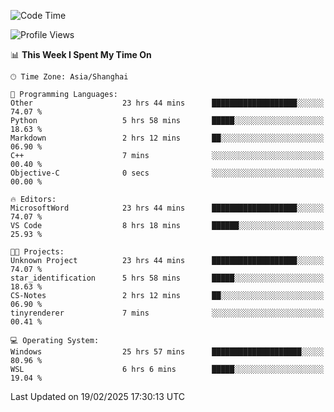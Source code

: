 <!--START_SECTION:waka-->
![Code Time](http://img.shields.io/badge/Code%20Time-2%2C309%20hrs%2012%20mins-blue)

![Profile Views](http://img.shields.io/badge/Profile%20Views-4-blue)

📊 **This Week I Spent My Time On** 

```text
🕑︎ Time Zone: Asia/Shanghai

💬 Programming Languages: 
Other                    23 hrs 44 mins      ███████████████████░░░░░░   74.07 % 
Python                   5 hrs 58 mins       █████░░░░░░░░░░░░░░░░░░░░   18.63 % 
Markdown                 2 hrs 12 mins       ██░░░░░░░░░░░░░░░░░░░░░░░   06.90 % 
C++                      7 mins              ░░░░░░░░░░░░░░░░░░░░░░░░░   00.40 % 
Objective-C              0 secs              ░░░░░░░░░░░░░░░░░░░░░░░░░   00.00 % 

🔥 Editors: 
MicrosoftWord            23 hrs 44 mins      ███████████████████░░░░░░   74.07 % 
VS Code                  8 hrs 18 mins       ██████░░░░░░░░░░░░░░░░░░░   25.93 % 

🐱‍💻 Projects: 
Unknown Project          23 hrs 44 mins      ███████████████████░░░░░░   74.07 % 
star_identification      5 hrs 58 mins       █████░░░░░░░░░░░░░░░░░░░░   18.63 % 
CS-Notes                 2 hrs 12 mins       ██░░░░░░░░░░░░░░░░░░░░░░░   06.90 % 
tinyrenderer             7 mins              ░░░░░░░░░░░░░░░░░░░░░░░░░   00.41 % 

💻 Operating System: 
Windows                  25 hrs 57 mins      ████████████████████░░░░░   80.96 % 
WSL                      6 hrs 6 mins        █████░░░░░░░░░░░░░░░░░░░░   19.04 % 
```


 Last Updated on 19/02/2025 17:30:13 UTC
<!--END_SECTION:waka-->